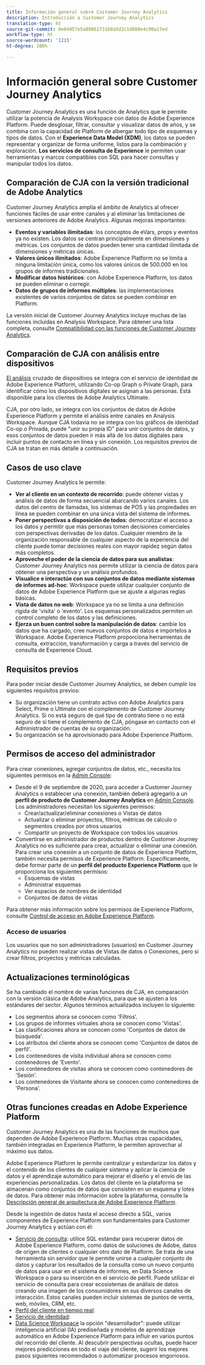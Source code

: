 ```yaml
---
title: Información general sobre Customer Journey Analytics
description: Introducción a Customer Journey Analytics
translation-type: ht
source-git-commit: 0e04957e5a89862731b0a5d2c1d880e4c90a17ed
workflow-type: ht
source-wordcount: '1215'
ht-degree: 100%

---
```



# Información general sobre Customer Journey Analytics

Customer Journey Analytics es una función de Analytics que le permite utilizar la potencia de Analysis Workspace con datos de Adobe Experience Platform. Puede desglosar, filtrar, consultar y visualizar datos de años, y se combina con la capacidad de Platform de albergar todo tipo de esquemas y tipos de datos. Con el **Experience Data Model (XDM)**, los datos se pueden representar y organizar de forma uniforme, listos para la combinación y exploración. **Los servicios de consulta de Experience** le permiten usar herramientas y marcos compatibles con SQL para hacer consultas y manipular todos los datos.

## Comparación de CJA con la versión tradicional de Adobe Analytics

Customer Journey Analytics amplía el ámbito de Analytics al ofrecer funciones fáciles de usar entre canales y al eliminar las limitaciones de versiones anteriores de Adobe Analytics. Algunas mejoras importantes:

* **Eventos y variables ilimitadas**: los conceptos de eVars, props y eventos ya no existen. Los datos se centran principalmente en dimensiones y métricas. Los conjuntos de datos pueden tener una cantidad ilimitada de dimensiones y métricas únicas.
* **Valores únicos ilimitados**: Adobe Experience Platform no se limita a ninguna limitación única, como los valores únicos de 500.000 en los grupos de informes tradicionales.
* **Modificar datos históricos**: con Adobe Experience Platform, los datos se pueden eliminar o corregir.
* **Datos de grupos de informes múltiples**: las implementaciones existentes de varios conjuntos de datos se pueden combinar en Platform.

La versión inicial de Customer Journey Analytics incluye muchas de las funciones incluidas en Analysis Workspace. Para obtener una lista completa, consulte [Compatibilidad con las funciones de Customer Journey Analytics](cja-aa.md).

## Comparación de CJA con análisis entre dispositivos

[El análisis](https://docs.adobe.com/content/help/es-ES/analytics/components/cda/cda-home.html) cruzado de dispositivos se integra con el servicio de identidad de Adobe Experience Platform, utilizando Co-op Graph o Private Graph, para identificar cómo los dispositivos digitales se asignan a las personas. Está disponible para los clientes de Adobe Analytics Ultimate.

CJA, por otro lado, se integra con los conjuntos de datos de Adobe Experience Platform y permite el análisis entre canales en Analysis Workspace. Aunque CJA todavía no se integra con los gráficos de identidad Co-op o Privada, puede &quot;unir su propia ID&quot; para unir conjuntos de datos, y esos conjuntos de datos pueden ir más allá de los datos digitales para incluir puntos de contacto en línea y sin conexión. Los requisitos previos de CJA se tratan en más detalle a continuación.

## Casos de uso clave

Customer Journey Analytics le permite:

* **Ver al cliente en un contexto de recorrido**: puede obtener vistas y análisis de datos de forma secuencial abarcando varios canales. Los datos del centro de llamadas, los sistemas de POS y las propiedades en línea se pueden combinar en una única vista del sistema de informes.
* **Poner perspectivas a disposición de todos**: democratizar el acceso a los datos y permitir que más personas tomen decisiones comerciales con perspectivas derivadas de los datos. Cualquier miembro de la organización responsable de cualquier aspecto de la experiencia del cliente puede tomar decisiones reales con mayor rapidez según datos más completos.
* **Aproveche el poder de la ciencia de datos para sus analistas**: Customer Journey Analytics nos permite utilizar la ciencia de datos para obtener una perspectiva y un análisis profundos.
* **Visualice e interactúe con sus conjuntos de datos mediante sistemas de informes ad-hoc**: Workspace puede utilizar cualquier conjunto de datos de Adobe Experience Platform que se ajuste a algunas reglas básicas.
* **Vista de datos no web**: Workspace ya no se limita a una definición rígida de &#39;visita&#39; o &#39;evento&#39;. Los esquemas personalizados permiten un control completo de los datos y las definiciones.
* **Ejerza un buen control sobre la manipulación de datos**: cambie los datos que ha cargado, cree nuevos conjuntos de datos e impórtelos a Workspace. Adobe Experience Platform proporciona herramientas de consulta, extracción, transformación y carga a través del servicio de consulta de Experience Cloud.

## Requisitos previos

Para poder iniciar desde Customer Journey Analytics, se deben cumplir los siguientes requisitos previos:

* Su organización tiene un contrato activo con Adobe Analytics para Select, Prime o Ultimate con el complemento de Customer Journey Analytics. Si no está seguro de qué tipo de contrato tiene o no está seguro de si tiene el complemento de CJA, póngase en contacto con el Administrador de cuentas de su organización.
* Su organización se ha aprovisionado para Adobe Experience Platform.

## Permisos de acceso del administrador

Para crear conexiones, agregar conjuntos de datos, etc., necesita los siguientes permisos en la [Admin Console](https://adminconsole.adobe.com/enterprise/):

* Desde el 9 de septiembre de 2020, para acceder a Customer Journey Analytics o establecer una conexión, también deberá agregarlo a un **perfil de producto de Customer Journey Analytics** en [Admin Console](https://adminconsole.adobe.com/enterprise/). Los administradores necesitan los siguientes permisos:
   * Crear/actualizar/eliminar conexiones o Vistas de datos
   * Actualizar o eliminar proyectos, filtros, métricas de cálculo o segmentos creados por otros usuarios
   * Compartir un proyecto de Workspace con todos los usuarios
* Convertirse en administrador de productos dentro de Customer Journey Analytics no es suficiente para crear, actualizar o eliminar una conexión. Para crear una conexión a un conjunto de datos de Experience Platform, también necesita permisos de Experience Platform. Específicamente, debe formar parte de un **perfil del producto Experience Platform** que le proporciona los siguientes permisos:
   * Esquemas de vistas
   * Administrar esquemas
   * Ver espacios de nombres de identidad
   * Conjuntos de datos de vistas

Para obtener más información sobre los permisos de Experience Platform, consulte [Control de acceso en Adobe Experience Platform](https://docs.adobe.com/content/help/es-ES/experience-platform/landing/home.translate.html#!api-specification/markdown/narrative/technical_overview/access-control/access-control-overview.md).

### Acceso de usuarios

Los usuarios que no son administradores (usuarios) en Customer Journey Analytics no pueden realizar vistas de Vistas de datos o Conexiones, pero sí crear filtros, proyectos y métricas calculadas.

## Actualizaciones terminológicas

Se ha cambiado el nombre de varias funciones de CJA, en comparación con la versión clásica de Adobe Analytics, para que se ajusten a los estándares del sector. Algunos términos actualizados incluyen lo siguiente:

* Los segmentos ahora se conocen como &#39;Filtros&#39;.
* Los grupos de informes virtuales ahora se conocen como &#39;Vistas&#39;.
* Las clasificaciones ahora se conocen como &#39;Conjuntos de datos de búsqueda&#39;.
* Los atributos del cliente ahora se conocen como &#39;Conjuntos de datos de perfil&#39;.
* Los contenedores de visita individual ahora se conocen como contenedores de &#39;Evento&#39;.
* Los contenedores de visitas ahora se conocen como contenedores de &#39;Sesión&#39;.
* Los contenedores de Visitante ahora se conocen como contenedores de &#39;Persona&#39;.

## Otras funciones creadas en Adobe Experience Platform

Customer Journey Analytics es una de las funciones de muchos que dependen de Adobe Experience Platform. Muchas otras capacidades, también integradas en Experience Platform, le permiten aprovechar al máximo sus datos.

Adobe Experience Platform le permite centralizar y estandarizar los datos y el contenido de los clientes de cualquier sistema y aplicar la ciencia de datos y el aprendizaje automático para mejorar el diseño y el envío de las experiencias personalizadas. Los datos del cliente en la plataforma se almacenan como conjuntos de datos que consisten en un esquema y lotes de datos. Para obtener más información sobre la plataforma, consulte la [Descripción general de arquitectura de Adobe Experience Platform](https://docs.adobe.com/content/help/es-ES/experience-platform/landing/home.translate.html).

Desde la ingestión de datos hasta el acceso directo a SQL, varios componentes de Experience Platform son fundamentales para Customer Journey Analytics y actúan con él:

* [Servicio de consulta](https://docs.adobe.com/content/help/es-ES/experience-platform/query/home.translate.html): utilice SQL estándar para recuperar datos de Adobe Experience Platform, como datos de soluciones de Adobe, datos de origen de clientes o cualquier otro dato de Platform. Se trata de una herramienta sin servidor que le permite unirse a cualquier conjunto de datos y capturar los resultados de la consulta como un nuevo conjunto de datos para usar en el sistema de informes, en Data Science Workspace o para su inserción en el servicio de perfil. Puede utilizar el servicio de consulta para crear ecosistemas de análisis de datos creando una imagen de los consumidores en sus diversos canales de interacción. Estos canales pueden incluir sistemas de puntos de venta, web, móviles, CRM, etc.
* [Perfil del cliente en tiempo real](https://docs.adobe.com/content/help/es-ES/experience-platform/landing/home.translate.html#!api-specification/markdown/narrative/technical_overview/unified_profile_architectural_overview/unified_profile_architectural_overview.md):
* [Servicio de identidad](https://docs.adobe.com/content/help/es-ES/experience-platform/landing/home.translate.html#!api-specification/markdown/narrative/technical_overview/identity_services_architectural_overview/identity_services_architectural_overview.md):
* [Data Science Workspace](https://docs.adobe.com/content/help/es-ES/experience-platform/data-science-workspace/home.translate.html) la opción &quot;desarrollador&quot;: puede utilizar inteligencia artificial (IA) prediseñada y modelos de aprendizaje automático en Adobe Experience Platform para influir en varios puntos del recorrido del cliente. Al descubrir perspectivas ocultas, puede hacer mejores predicciones en todo el viaje del cliente, sugerir los mejores pasos siguientes recomendados o automatizar procesos engorrosos.
